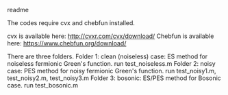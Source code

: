 readme

The codes require cvx and chebfun installed.

cvx is available here: http://cvxr.com/cvx/download/
Chebfun is available here: https://www.chebfun.org/download/

There are three folders. 
Folder 1: clean (noiseless) case: ES method for noiseless fermionic Green's function. 
        run test_noiseless.m
Folder 2: noisy case: PES method for noisy fermionic Green's function. 
        run test_noisy1.m, test_noisy2.m, test_noisy3.m
Folder 3: bosonic: ES/PES method for Bosonic case.
        run test_bosonic.m